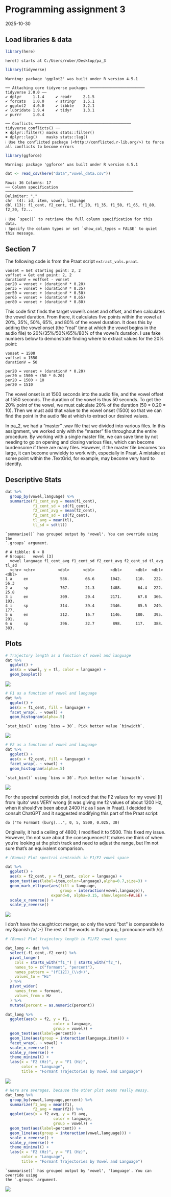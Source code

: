 # Programming assignment 3

2025-10-30

## Load libraries & data

``` r
library(here)
```

    here() starts at C:/Users/rober/Desktop/pa_3

``` r
library(tidyverse)
```

    Warning: package 'ggplot2' was built under R version 4.5.1

    ── Attaching core tidyverse packages ──────────────────────── tidyverse 2.0.0 ──
    ✔ dplyr     1.1.4     ✔ readr     2.1.5
    ✔ forcats   1.0.0     ✔ stringr   1.5.1
    ✔ ggplot2   4.0.0     ✔ tibble    3.2.1
    ✔ lubridate 1.9.4     ✔ tidyr     1.3.1
    ✔ purrr     1.0.4     

    ── Conflicts ────────────────────────────────────────── tidyverse_conflicts() ──
    ✖ dplyr::filter() masks stats::filter()
    ✖ dplyr::lag()    masks stats::lag()
    ℹ Use the conflicted package (<http://conflicted.r-lib.org/>) to force all conflicts to become errors

``` r
library(ggforce)
```

    Warning: package 'ggforce' was built under R version 4.5.1

``` r
dat <- read_csv(here("data","vowel_data.csv"))
```

    Rows: 36 Columns: 17
    ── Column specification ────────────────────────────────────────────────────────
    Delimiter: ","
    chr  (4): id, item, vowel, language
    dbl (13): f1_cent, f2_cent, tl, f1_20, f1_35, f1_50, f1_65, f1_80, f2_20, f2...

    ℹ Use `spec()` to retrieve the full column specification for this data.
    ℹ Specify the column types or set `show_col_types = FALSE` to quiet this message.

## Section 7

The following code is from the Praat script `extract_vals.praat`.

    vonset = Get starting point: 2, 2
    voffset = Get end point: 2, 2
    durationV = voffset - vonset
    per20 = vonset + (durationV * 0.20)
    per35 = vonset + (durationV * 0.35)
    per50 = vonset + (durationV * 0.50)
    per65 = vonset + (durationV * 0.65)
    per80 = vonset + (durationV * 0.80)

This code first finds the target vowel’s onset and offset, and then
calculates the vowel duration. From there, it calculates five points
within the vowel at 20%, 35%, 50%, 65%, and 80% of the vowel duration.
It does this by adding the vowel onset (the “real” time at which the
vowel begins in the audio file) to 20%/35%/50%/65%/80% of the vowel’s
duration. I use fake numbers below to demonstrate finding where to
extract values for the 20% point:

    vonset = 1500
    voffset = 1550
    durationV = 50

    per20 = vonset + (durationV * 0.20)
    per20 = 1500 + (50 * 0.20)
    per20 = 1500 + 10
    per20 = 1510

The vowel onset is at 1500 seconds into the audio file, and the vowel
offset at 1550 seconds. The duration of the vowel is thus 50 seconds. To
get the 20% point of the vowel, we must calculate 20% of the duration
(50 \* 0.20 = 10). Then we must add that value to the vowel onset (1500)
so that we can find the point in the audio file at which to extract our
desired values.

In pa_2, we had a “master” .wav file that we divided into various files.
In this assignment, we worked only with the “master” file throughout the
entire procedure. By working with a single master file, we can save time
by not needing to go on opening and closing various files, which can
become burdensome if there are many files. However, if the master file
becomes too large, it can become unwieldy to work with, especially in
Praat. A mistake at some point within the .TextGrid, for example, may
become very hard to identify.

## Descriptive Stats

``` r
dat %>%
  group_by(vowel,language) %>%
  summarize(f1_cent_avg = mean(f1_cent),
            f1_cent_sd = sd(f1_cent),
            f2_cent_avg = mean(f2_cent),
            f2_cent_sd = sd(f2_cent),
            tl_avg = mean(tl),
            tl_sd = sd(tl))
```

    `summarise()` has grouped output by 'vowel'. You can override using the
    `.groups` argument.

    # A tibble: 6 × 8
    # Groups:   vowel [3]
      vowel language f1_cent_avg f1_cent_sd f2_cent_avg f2_cent_sd tl_avg tl_sd
      <chr> <chr>          <dbl>      <dbl>       <dbl>      <dbl>  <dbl> <dbl>
    1 a     en              586.       66.6       1042.      110.    222.  56.3
    2 a     sp              767.       21.3       1408.       64.4   222.  25.8
    3 i     en              309.       29.4       2171.       67.8   366. 193. 
    4 i     sp              314.       39.4       2346.       85.5   249. 177. 
    5 u     en              312.       16.7       1146.      180.    395. 291. 
    6 u     sp              396.       32.7        898.      117.    388. 383. 

## Plots

``` r
# Trajectory length as a function of vowel and language
dat %>%
  ggplot() +
  aes(x = vowel, y = tl, color = language) +
  geom_boxplot()
```

![](README_files/figure-commonmark/unnamed-chunk-3-1.png)

``` r
# F1 as a function of vowel and language
dat %>%
  ggplot() +
  aes(x = f1_cent, fill = language) +
  facet_wrap(. ~ vowel) +
  geom_histogram(alpha=.5)
```

    `stat_bin()` using `bins = 30`. Pick better value `binwidth`.

![](README_files/figure-commonmark/unnamed-chunk-3-2.png)

``` r
# F2 as a function of vowel and language
dat %>%
  ggplot() +
  aes(x = f2_cent, fill = language) +
  facet_wrap(. ~ vowel) +
  geom_histogram(alpha=.5)
```

    `stat_bin()` using `bins = 30`. Pick better value `binwidth`.

![](README_files/figure-commonmark/unnamed-chunk-3-3.png)

For the spectral centroids plot, I noticed that the F2 values for my
vowel \[i\] from ‘quito’ was VERY wrong (it was giving me f2 values of
about 1200 Hz, when it should’ve been about 2400 Hz as I saw in Praat).
I decided to consult ChatGPT and it suggested modifying this part of the
Praat script:

    do ("To Formant (burg)...", 0, 5, 5500, 0.025, 30)

Originally, it had a ceiling of 4800; I modified it to 5500. This fixed
my issue. However, I’m not sure about the consequences! It makes me
think of when you’re looking at the pitch track and need to adjust the
range, but I’m not sure that’s an equivalent comparison.

``` r
# (Bonus) Plot spectral centroids in F1/F2 vowel space

dat %>%
  ggplot() +
  aes(x = f2_cent, y = f1_cent, color = language) +
  geom_text(aes(label=item,color=language),alpha=0.7,size=3) +
  geom_mark_ellipse(aes(fill = language,
                        group = interaction(vowel,language)),
                    expand=0, alpha=0.15, show.legend=FALSE) +
  scale_x_reverse() +
  scale_y_reverse()
```

![](README_files/figure-commonmark/unnamed-chunk-4-1.png)

I don’t have the caught/cot merger, so only the word “bot” is comparable
to my Spanish /a/ :-) The rest of the words in that group, I pronounce
with /ɔ/.

``` r
# (Bonus) Plot trajectory length in F1/F2 vowel space

dat_long <- dat %>%
  select(-f1_cent,-f2_cent) %>%
  pivot_longer(
    cols = starts_with("f1_") | starts_with("f2_"),
    names_to = c("formant", "percent"),
    names_pattern = "(f[12])_(\\d+)",
    values_to = "Hz"
  ) %>%
  pivot_wider(
    names_from = formant,
    values_from = Hz
  ) %>%
  mutate(percent = as.numeric(percent))

dat_long %>%
  ggplot(aes(x = f2, y = f1,
                     color = language,
                     group = vowel)) +
  geom_text(aes(label=percent)) +
  geom_line(aes(group = interaction(language,item))) +
  facet_wrap(. ~ vowel) +
  scale_x_reverse() +
  scale_y_reverse() +
  theme_minimal() +
  labs(x = "F2 (Hz)", y = "F1 (Hz)",
       color = "Language",
       title = "Formant Trajectories by Vowel and Language")
```

![](README_files/figure-commonmark/unnamed-chunk-5-1.png)

``` r
# Here are averages, because the other plot seems really messy.
dat_long %>%
  group_by(vowel,language,percent) %>%
  summarize(f1_avg = mean(f1),
            f2_avg = mean(f2)) %>%
  ggplot(aes(x = f2_avg, y = f1_avg,
                     color = language,
                     group = vowel)) +
  geom_text(aes(label=percent)) +
  geom_line(aes(group = interaction(vowel,language))) +
  scale_x_reverse() +
  scale_y_reverse() +
  theme_minimal() +
  labs(x = "F2 (Hz)", y = "F1 (Hz)",
       color = "Language",
       title = "Formant Trajectories by Vowel and Language")
```

    `summarise()` has grouped output by 'vowel', 'language'. You can override using
    the `.groups` argument.

![](README_files/figure-commonmark/unnamed-chunk-5-2.png)
